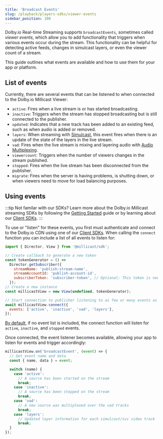 ```yaml
---
title: 'Broadcast Events'
slug: /playback/players-sdks/viewer-events
sidebar_position: 100
---
```


Dolby.io Real-time Streaming supports `broadcastEvents`, sometimes called _viewer events_, which allow you to add functionality that triggers when various events occur during the stream. This functionality can be helpful for detecting active feeds, changes in simulcast layers, or even the viewer count of a stream.

This guide outlines what events are available and how to use them for your app or platform.

## List of events

Currently, there are several events that can be listened to when connected to the Dolby.io Millicast Viewer:

- `active`: Fires when a live stream is or has started broadcasting.
- `inactive`: Triggers when the stream has stopped broadcasting but is still connected to the publisher.
- `updated`: Indicates that a new track has been added to an existing feed, such as when audio is added or removed.
- `layers`: When streaming with [Simulcast](/millicast/using-webrtc-simulcast), this event fires when there is an update of the state of the layers in the live stream.
- `vad`: Fires when the live stream is mixing and layering audio with [Audio Multiplexing](/millicast/playback/audio-multiplexing.md).
- `viewercount`: Triggers when the number of viewers changes in the stream published.
- `stopped`: Fires when the live stream has been disconnected from the publisher.
- `migrate`: Fires when the server is having problems, is shutting down, or when viewers need to move for load balancing purposes.

## Using events

:::tip Not familar with our SDKs?
Learn more about the Dolby.io Millicast streaming SDKs by following the [Getting Started](/millicast/getting-started/creating-real-time-streaming-web-app.mdx) guide or by learning about our [Client SDKs](/millicast/playback/players-sdks/index.mdx).
:::

To use or "listen" for these events, you first must authenticate and connect to the Dolby.io CDN using one of our [Client SDKs](/millicast/playback/players-sdks/index.mdx). When calling the `connect` function you can include a list of all events to listen for:

```javascript
import { Director, View } from '@millicast/sdk';

// Create callback to generate a new token
const tokenGenerator = () =>
  Director.getSubscriber({
    streamName: 'publish-stream-name',
    streamAccountId: 'publish-account-id',
    subscriberToken: 'subscriber-token', // Optional: This token is needed if you're subscribing to a secure stream.
  });
// Create a new instance
const millicastView = new View(undefined, tokenGenerator);

// Start connection to publisher listening to as few or many events as you need
await millicastView.connect({
  events: ['active', 'inactive', 'vad', 'layers'],
});
```

[By default](https://millicast.github.io/millicast-sdk/Signaling.html#event:broadcastEvent), if no event list is included, the connect function will listen for `active`, `inactive`, and `stopped` events.

Once connected, the event listener becomes available, allowing your app to listen for events and trigger accordingly:

```javascript
millicastView.on('broadcastEvent', (event) => {
  // Get event name and data
  const { name, data } = event;

  switch (name) {
    case 'active':
      // A source has been started on the stream
      break;
    case 'inactive':
      // A source has been stopped on the stream
      break;
    case 'vad':
      // A new source was multiplexed over the vad tracks
      break;
    case 'layers':
      // Updated layer information for each simulcast/svc video track
      break;
  }
});
```
